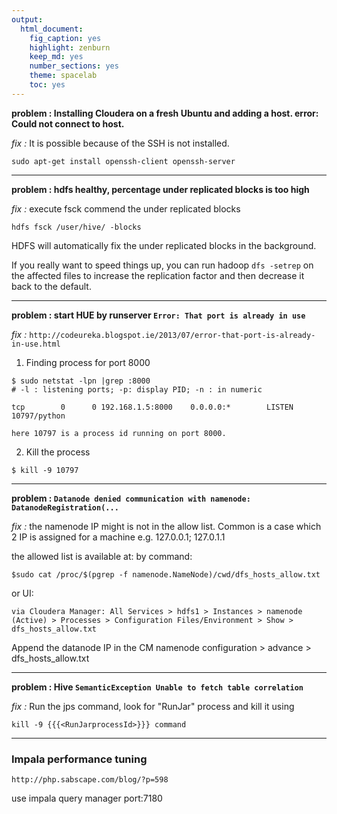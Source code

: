 ```yaml
---
output:
  html_document:
    fig_caption: yes
    highlight: zenburn
    keep_md: yes
    number_sections: yes
    theme: spacelab
    toc: yes
---
```


**problem : Installing Cloudera on a fresh Ubuntu and adding a host. error: Could not connect to host.**

_fix :_ It is possible because of the SSH is not installed.
```
sudo apt-get install openssh-client openssh-server
```

---


**problem : hdfs healthy, percentage under replicated blocks is too high**

_fix :_ execute fsck commend the under replicated blocks
```
hdfs fsck /user/hive/ -blocks
```

HDFS will automatically fix the under replicated blocks in the background.

If you really want to speed things up, you can run hadoop `dfs -setrep` on the affected files to increase the replication factor and then decrease it back to the default.


---


**problem : start HUE by runserver `Error: That port is already in use `**

_fix :_  `http://codeureka.blogspot.ie/2013/07/error-that-port-is-already-in-use.html`

1. Finding process for port 8000

```
$ sudo netstat -lpn |grep :8000
# -l : listening ports; -p: display PID; -n : in numeric

tcp        0      0 192.168.1.5:8000    0.0.0.0:*        LISTEN      10797/python   

here 10797 is a process id running on port 8000.
```

2. Kill the process

```
$ kill -9 10797
```


---


**problem : `Datanode denied communication with namenode: DatanodeRegistration(...`**

_fix :_
the namenode IP might is not in the allow list. Common is a case which 2 IP is assigned for a machine e.g. 127.0.0.1; 127.0.1.1

the allowed list is available at:
by command:
```
$sudo cat /proc/$(pgrep -f namenode.NameNode)/cwd/dfs_hosts_allow.txt 
```

or UI:
```
via Cloudera Manager: All Services > hdfs1 > Instances > namenode (Active) > Processes > Configuration Files/Environment > Show > dfs_hosts_allow.txt 
```

Append the datanode IP in the CM namenode configuration > advance > dfs\_hosts\_allow.txt


---


**problem : Hive
`SemanticException Unable to fetch table correlation`**

_fix :_
Run the jps command, look for "RunJar" process and kill it using
```
kill -9 {{{<RunJarprocessId>}}} command
```


---


### Impala performance tuning 

`http://php.sabscape.com/blog/?p=598`

use impala query manager port:7180